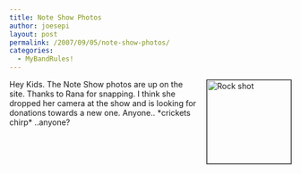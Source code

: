 ```yaml
---
title: Note Show Photos
author: joesepi
layout: post
permalink: /2007/09/05/note-show-photos/
categories:
  - MyBandRules!
---
```

<img src="http://www.joesepi.com/gallery/d/4933-5/NoteAug25.jpg" title="Rock shot" alt="Rock shot" style="border: 1px solid #000000; margin: 0pt 0pt 15px 15px" align="right" height="150" width="150" />Hey Kids. The Note Show photos are up on the site. Thanks to Rana for snapping. I think she dropped her camera at the show and is looking for donations towards a new one. Anyone.. \*crickets chirp\* ..anyone?